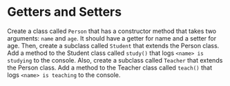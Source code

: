 # Getters and Setters

Create a class called `Person` that has a constructor method that takes two arguments: `name` and `age`. It should have a getter for name and a setter for age. Then, create a subclass called `Student` that extends the Person class. Add a method to the Student class called `study()` that logs `<name> is studying` to the console. Also, create a subclass called `Teacher` that extends the Person class. Add a method to the Teacher class called `teach()` that logs `<name> is teaching` to the console.
